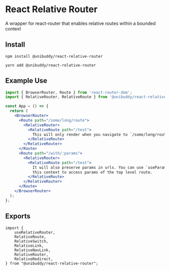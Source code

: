 # React Relative Router

A wrapper for react-router that enables relative routes within a bounded context

## Install

`npm install @unibuddy/react-relative-router`

`yarn add @unibuddy/react-relative-router`

## Example Use

```jsx
import { BrowserRouter, Route } from 'react-router-dom';
import { RelativeRouter, RelativeRoute } from '@unibuddy/react-relative-router';

const App = () => {
  return (
    <BrowserRouter>
      <Route path="/some/long/route">
        <RelativeRouter>
          <RelativeRoute path="/test">
            This will only render when you navigate to `/some/long/route/test`
          </RelativeRoute>
        </RelativeRouter>
      </Route>
      <Route path="/with/:params">
        <RelativeRouter>
          <RelativeRoute path="/test">
            It will also preserve params in urls. You can use `useParams` within
            this context to access params of the top level route.
          </RelativeRoute>
        </RelativeRouter>
      </Route>
    </BrowserRouter>
  );
};
```

## Exports

```
import {
    useRelativeRouter,
    RelativeRoute,
    RelativeSwitch,
    RelativeLink,
    RelativeNavLink,
    RelativeRouter,
    RelativeRedirect,
} from "@unibuddy/react-relative-router";
```
